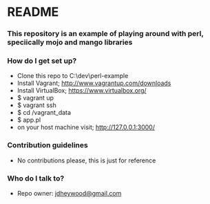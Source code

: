 # README #

### This repository is an example of playing around with perl, speciically mojo and mango libraries ###

### How do I get set up? ###

- Clone this repo to C:\dev\perl-example
- Install Vagrant; http://www.vagrantup.com/downloads 
- Install VirtualBox; https://www.virtualbox.org/ 
- $ vagrant up
- $ vagrant ssh
- $ cd /vagrant_data
- $ app.pl
- on your host machine visit; http://127.0.0.1:3000/ 


### Contribution guidelines ###

* No contributions please, this is just for reference


### Who do I talk to? ###

* Repo owner: jdheywood@gmail.com
